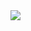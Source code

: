 <img align="center" src="https://github-readme-stats.vercel.app/api?username=it-zeusx&theme=dark&border_radius=0&border-color=#0D1117&bg-color=#0D1117" />
